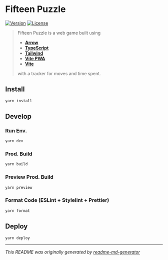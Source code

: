# Fifteen Puzzle
[![Version](https://img.shields.io/badge/dynamic/json?url=https://raw.githubusercontent.com/eldarlrd/fifteen-puzzle/main/package.json&query=version&logo=git-extensions&label=version&labelColor=475569&color=0284c7)](https://github.com/eldarlrd/fifteen-puzzle/blob/main/package.json)
[![License](https://img.shields.io/badge/dynamic/json?url=https://raw.githubusercontent.com/eldarlrd/fifteen-puzzle/main/package.json&query=license&logo=open-source-initiative&logoColor=fff&label=license&labelColor=475569&color=c026d3)](https://github.com/eldarlrd/fifteen-puzzle/blob/main/LICENSE)

> Fifteen Puzzle is a web game built using
> - **[Arrow](https://arrow-js.com)**
> - **[TypeScript](https://typescriptlang.org)**
> - **[Tailwind](https://tailwindcss.com)**
> - **[Vite PWA](https://vite-pwa-org.netlify.app)**
> - **[Vite](https://vitejs.dev)**
>
> with a tracker for moves and time spent.

## Install
```sh
yarn install
```
## Develop
### Run Env.
```sh
yarn dev
```
### Prod. Build
```sh
yarn build
```
### Preview Prod. Build
```sh
yarn preview
```
### Format Code (ESLint + Stylelint + Prettier)
```sh
yarn format
```
## Deploy
```sh
yarn deploy
```
***
*This README was originally generated by [readme-md-generator](https://github.com/kefranabg/readme-md-generator)*